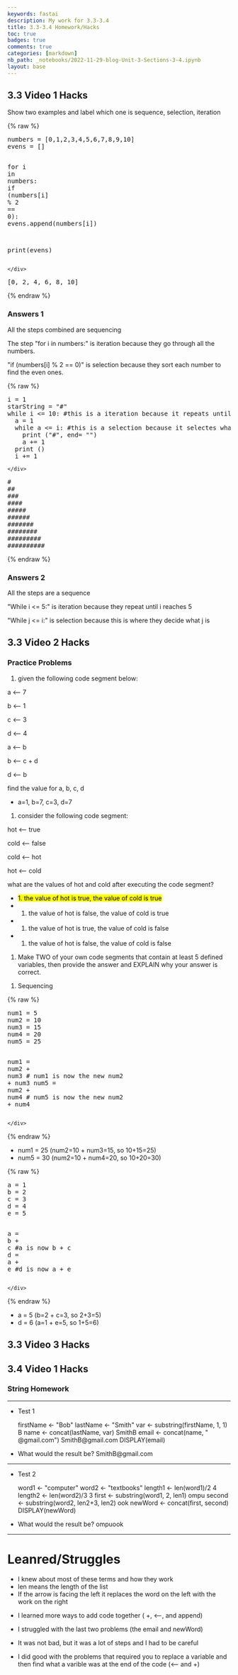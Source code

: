 ```yaml
---
keywords: fastai
description: My work for 3.3-3.4
title: 3.3-3.4 Homework/Hacks
toc: true 
badges: true
comments: true
categories: [markdown]
nb_path: _notebooks/2022-11-29-blog-Unit-3-Sections-3-4.ipynb
layout: base
---
```


<!--
#################################################
### THIS FILE WAS AUTOGENERATED! DO NOT EDIT! ###
#################################################
# file to edit: _notebooks/2022-11-29-blog-Unit-3-Sections-3-4.ipynb
-->

<div class="container" id="notebook-container">
        
<div class="cell border-box-sizing text_cell rendered"><div class="inner_cell">
<div class="text_cell_render border-box-sizing rendered_html">
<h2 id="3.3-Video-1-Hacks">3.3 Video 1 Hacks<a class="anchor-link" href="#3.3-Video-1-Hacks"> </a></h2><p>Show two examples and label which one is sequence, selection, iteration</p>

</div>
</div>
</div>
    {% raw %}
    
<div class="cell border-box-sizing code_cell rendered">
<div class="input">

<div class="inner_cell">
    <div class="input_area">
<div class=" highlight hl-ipython3"><pre><span></span><span class="n">numbers</span> <span class="o">=</span> <span class="p">[</span><span class="mi">0</span><span class="p">,</span><span class="mi">1</span><span class="p">,</span><span class="mi">2</span><span class="p">,</span><span class="mi">3</span><span class="p">,</span><span class="mi">4</span><span class="p">,</span><span class="mi">5</span><span class="p">,</span><span class="mi">6</span><span class="p">,</span><span class="mi">7</span><span class="p">,</span><span class="mi">8</span><span class="p">,</span><span class="mi">9</span><span class="p">,</span><span class="mi">10</span><span class="p">]</span>
<span class="n">evens</span> <span class="o">=</span> <span class="p">[]</span>

<span class="k">for</span> <span class="n">i</span> <span class="ow">in</span> <span class="n">numbers</span><span class="p">:</span>
    <span class="k">if</span> <span class="p">(</span><span class="n">numbers</span><span class="p">[</span><span class="n">i</span><span class="p">]</span> <span class="o">%</span> <span class="mi">2</span> <span class="o">==</span> <span class="mi">0</span><span class="p">):</span>
        <span class="n">evens</span><span class="o">.</span><span class="n">append</span><span class="p">(</span><span class="n">numbers</span><span class="p">[</span><span class="n">i</span><span class="p">])</span>

<span class="nb">print</span><span class="p">(</span><span class="n">evens</span><span class="p">)</span>
</pre></div>

    </div>
</div>
</div>

<div class="output_wrapper">
<div class="output">

<div class="output_area">

<div class="output_subarea output_stream output_stdout output_text">
<pre>[0, 2, 4, 6, 8, 10]
</pre>
</div>
</div>

</div>
</div>

</div>
    {% endraw %}

<div class="cell border-box-sizing text_cell rendered"><div class="inner_cell">
<div class="text_cell_render border-box-sizing rendered_html">
<h3 id="Answers-1">Answers 1<a class="anchor-link" href="#Answers-1"> </a></h3><p>All the steps combined are sequencing</p>
<p>The step "for i in numbers:" is iteration because they go through all the numbers.</p>
<p>"if (numbers[i] % 2 == 0)" is selection because they sort each number to find the even ones.</p>

</div>
</div>
</div>
    {% raw %}
    
<div class="cell border-box-sizing code_cell rendered">
<div class="input">

<div class="inner_cell">
    <div class="input_area">
<div class=" highlight hl-ipython3"><pre><span></span><span class="n">i</span> <span class="o">=</span> <span class="mi">1</span>
<span class="n">starString</span> <span class="o">=</span> <span class="s2">&quot;#&quot;</span> 
<span class="k">while</span> <span class="n">i</span> <span class="o">&lt;=</span> <span class="mi">10</span><span class="p">:</span> <span class="c1">#this is a iteration because it repeats until it reaches 10</span>
  <span class="n">a</span> <span class="o">=</span> <span class="mi">1</span> 
  <span class="k">while</span> <span class="n">a</span> <span class="o">&lt;=</span> <span class="n">i</span><span class="p">:</span> <span class="c1">#this is a selection because it selectes what a is</span>
    <span class="nb">print</span> <span class="p">(</span><span class="s2">&quot;#&quot;</span><span class="p">,</span> <span class="n">end</span><span class="o">=</span> <span class="s2">&quot;&quot;</span><span class="p">)</span>
    <span class="n">a</span> <span class="o">+=</span> <span class="mi">1</span>
  <span class="nb">print</span> <span class="p">()</span>
  <span class="n">i</span> <span class="o">+=</span> <span class="mi">1</span>
</pre></div>

    </div>
</div>
</div>

<div class="output_wrapper">
<div class="output">

<div class="output_area">

<div class="output_subarea output_stream output_stdout output_text">
<pre>#
##
###
####
#####
######
#######
########
#########
##########
</pre>
</div>
</div>

</div>
</div>

</div>
    {% endraw %}

<div class="cell border-box-sizing text_cell rendered"><div class="inner_cell">
<div class="text_cell_render border-box-sizing rendered_html">
<h3 id="Answers-2">Answers 2<a class="anchor-link" href="#Answers-2"> </a></h3><p>All the steps are a sequence</p>
<p>"While i &lt;= 5:" is iteration because they repeat until i reaches 5</p>
<p>"While j &lt;= i:" is selection because this is where they decide what j is</p>

</div>
</div>
</div>
<div class="cell border-box-sizing text_cell rendered"><div class="inner_cell">
<div class="text_cell_render border-box-sizing rendered_html">
<h2 id="3.3-Video-2-Hacks">3.3 Video 2 Hacks<a class="anchor-link" href="#3.3-Video-2-Hacks"> </a></h2><h3 id="Practice-Problems">Practice Problems<a class="anchor-link" href="#Practice-Problems"> </a></h3><ol>
<li>given the following code segment below:</li>
</ol>
<p>a ⟵ 7</p>
<p>b ⟵ 1</p>
<p>c ⟵ 3</p>
<p>d ⟵ 4</p>
<p>a ⟵ b</p>
<p>b ⟵ c + d</p>
<p>d ⟵ b</p>
<p>find the value for a, b, c, d</p>
<ul>
<li>a=1, b=7, c=3, d=7</li>
</ul>
<ol>
<li>consider the following code segment:</li>
</ol>
<p>hot ⟵ true</p>
<p>cold ⟵ false</p>
<p>cold ⟵ hot</p>
<p>hot ⟵ cold</p>
<p>what are the values of hot and cold after executing the code segment?</p>
<ul>
<li><mark>1. the value of hot is true, the value of cold is true </mark></li>
<li><ol>
<li>the value of hot is false, the value of cold is true</li>
</ol>
</li>
<li><ol>
<li>the value of hot is true, the value of cold is false</li>
</ol>
</li>
<li><ol>
<li>the value of hot is false, the value of cold is false </li>
</ol>
</li>
</ul>
<ol>
<li>Make TWO of your own code segments that contain at least 5 defined variables, then provide the answer and EXPLAIN why your answer is correct. </li>
</ol>

</div>
</div>
</div>
<div class="cell border-box-sizing text_cell rendered"><div class="inner_cell">
<div class="text_cell_render border-box-sizing rendered_html">
<ol>
<li>Sequencing</li>
</ol>

</div>
</div>
</div>
    {% raw %}
    
<div class="cell border-box-sizing code_cell rendered">
<div class="input">

<div class="inner_cell">
    <div class="input_area">
<div class=" highlight hl-ipython3"><pre><span></span><span class="n">num1</span> <span class="o">=</span> <span class="mi">5</span>
<span class="n">num2</span> <span class="o">=</span> <span class="mi">10</span>
<span class="n">num3</span> <span class="o">=</span> <span class="mi">15</span>
<span class="n">num4</span> <span class="o">=</span> <span class="mi">20</span>
<span class="n">num5</span> <span class="o">=</span> <span class="mi">25</span>

<span class="n">num1</span> <span class="o">=</span> <span class="n">num2</span> <span class="o">+</span> <span class="n">num3</span>      <span class="c1"># num1 is now the new num2 + num3</span>
<span class="n">num5</span> <span class="o">=</span> <span class="n">num2</span> <span class="o">+</span> <span class="n">num4</span>      <span class="c1"># num5 is now the new num2 + num4</span>
</pre></div>

    </div>
</div>
</div>

</div>
    {% endraw %}

<div class="cell border-box-sizing text_cell rendered"><div class="inner_cell">
<div class="text_cell_render border-box-sizing rendered_html">
<ul>
<li>num1 = 25 (num2=10 + num3=15, so 10+15=25)</li>
<li>num5 = 30 (num2=10 + num4=20, so 10+20=30)</li>
</ul>

</div>
</div>
</div>
    {% raw %}
    
<div class="cell border-box-sizing code_cell rendered">
<div class="input">

<div class="inner_cell">
    <div class="input_area">
<div class=" highlight hl-ipython3"><pre><span></span><span class="n">a</span> <span class="o">=</span> <span class="mi">1</span>
<span class="n">b</span> <span class="o">=</span> <span class="mi">2</span>
<span class="n">c</span> <span class="o">=</span> <span class="mi">3</span>
<span class="n">d</span> <span class="o">=</span> <span class="mi">4</span>
<span class="n">e</span> <span class="o">=</span> <span class="mi">5</span>

<span class="n">a</span> <span class="o">=</span> <span class="n">b</span> <span class="o">+</span> <span class="n">c</span>        <span class="c1">#a is now b + c</span>
<span class="n">d</span> <span class="o">=</span> <span class="n">a</span> <span class="o">+</span> <span class="n">e</span>        <span class="c1">#d is now a + e</span>
</pre></div>

    </div>
</div>
</div>

</div>
    {% endraw %}

<div class="cell border-box-sizing text_cell rendered"><div class="inner_cell">
<div class="text_cell_render border-box-sizing rendered_html">
<ul>
<li>a = 5  (b=2 + c=3, so 2+3=5)</li>
<li>d = 6  (a=1 + e=5, so 1+5=6)</li>
</ul>

</div>
</div>
</div>
<div class="cell border-box-sizing text_cell rendered"><div class="inner_cell">
<div class="text_cell_render border-box-sizing rendered_html">
<h2 id="3.3-Video-3-Hacks">3.3 Video 3 Hacks<a class="anchor-link" href="#3.3-Video-3-Hacks"> </a></h2>
</div>
</div>
</div>
<div class="cell border-box-sizing text_cell rendered"><div class="inner_cell">
<div class="text_cell_render border-box-sizing rendered_html">
<h2 id="3.4-Video-1-Hacks">3.4 Video 1 Hacks<a class="anchor-link" href="#3.4-Video-1-Hacks"> </a></h2><h3 id="String-Homework">String Homework<a class="anchor-link" href="#String-Homework"> </a></h3><hr>
<ul>
<li><p>Test 1</p>
<p>firstName &lt;- "Bob"
  lastName &lt;- "Smith"
  var &lt;- substring(firstName, 1, 1) B
  name &lt;- concat(lastName, var) SmithB
  email &lt;- concat(name, " @gmail.com") SmithB@gmail.com
  DISPLAY(email)</p>
</li>
<li><p>What would the result be?
SmithB@gmail.com</p>
</li>
</ul>
<hr>
<ul>
<li><p>Test 2</p>
<p>word1 &lt;- "computer"
  word2 &lt;- "textbooks"
  length1 &lt;- len(word1)/2    4
  length2 &lt;- len(word2)/3    3
  first &lt;- substring(word1, 2, len1) ompu
  second &lt;- substring(word2, len2+3, len2) ook
  newWord &lt;- concat(first, second) 
  DISPLAY(newWord)</p>
</li>
<li><p>What would the result be?
ompuook</p>
</li>
</ul>
<hr>

</div>
</div>
</div>
<div class="cell border-box-sizing text_cell rendered"><div class="inner_cell">
<div class="text_cell_render border-box-sizing rendered_html">
<h1 id="Leanred/Struggles">Leanred/Struggles<a class="anchor-link" href="#Leanred/Struggles"> </a></h1><ul>
<li>I knew about most of these terms and how they work</li>
<li>len means the length of the list</li>
<li>If the arrow is facing the left it replaces the word on the left with the work on the right</li>
<li><p>I learned more ways to add code together ( +, &lt;--, and append)</p>
</li>
<li><p>I struggled with the last two problems (the email and newWord)</p>
</li>
<li><p>It was not bad, but it was a lot of steps and I had to be careful</p>
</li>
<li><p>I did good with the problems that required you to replace a variable and then find what a varible was at the end of the code (&lt;-- and +)</p>
</li>
</ul>

</div>
</div>
</div>
</div>
 


